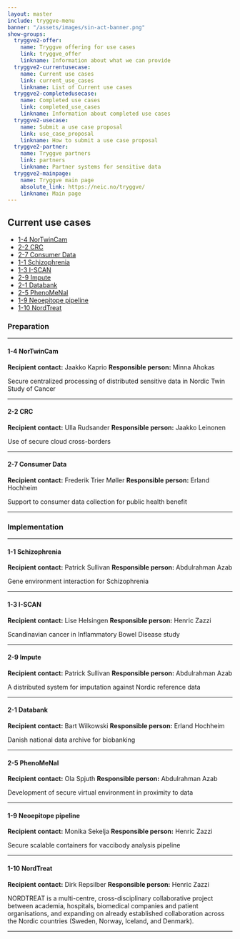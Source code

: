 ```yaml
---
layout: master
include: tryggve-menu
banner: "/assets/images/sin-act-banner.png"
show-groups:
  tryggve2-offer:
    name: Tryggve offering for use cases
    link: tryggve_offer
    linkname: Information about what we can provide
  tryggve2-currentusecase:
    name: Current use cases
    link: current_use_cases
    linkname: List of Current use cases
  tryggve2-completedusecase:
    name: Completed use cases
    link: completed_use_cases
    linkname: Information about completed use cases
  tryggve2-usecase:
    name: Submit a use case proposal
    link: use_case_proposal
    linkname: How to submit a use case proposal
  tryggve2-partner:
    name: Tryggve partners
    link: partners
    linkname: Partner systems for sensitive data
  tryggve2-mainpage:
    name: Tryggve main page
    absolute_link: https://neic.no/tryggve/
    linkname: Main page
---
```



## Current use cases

* [1-4 NorTwinCam](#1-4-nortwincam)
* [2-2 CRC](#2-2-crc)
* [2-7 Consumer Data](#2-7-consumer-data)
* [1-1 Schizophrenia](#1-1-schizophrenia)
* [1-3 I-SCAN](#1-3-i-scan)
* [2-9 Impute](#2-9-impute)
* [2-1 Databank](#2-1-databank)
* [2-5 PhenoMeNal](#2-5-phenomenal)
* [1-9 Neoepitope pipeline](#1-9-neoepitope-pipeline)
* [1-10 NordTreat](#1-10-nordtreat)

### Preparation

---

#### 1-4 NorTwinCam

**Recipient contact:** Jaakko Kaprio
**Responsible person:** Minna Ahokas

Secure centralized processing of distributed sensitive data in Nordic Twin Study of Cancer

---

#### 2-2 CRC

**Recipient contact:** Ulla Rudsander
**Responsible person:** Jaakko Leinonen

Use of secure cloud cross-borders

---

#### 2-7 Consumer Data

**Recipient contact:** Frederik Trier Møller 
**Responsible person:** Erland Hochheim

Support to consumer data collection for public health benefit 

---

### Implementation

---

#### 1-1 Schizophrenia

**Recipient contact:** Patrick Sullivan
**Responsible person:** Abdulrahman Azab

Gene environment interaction for Schizophrenia 

---

#### 1-3 I-SCAN

**Recipient contact:** Lise Helsingen
**Responsible person:** Henric Zazzi

Scandinavian cancer in Inflammatory Bowel Disease study

---

#### 2-9 Impute

**Recipient contact:** Patrick Sullivan
**Responsible person:** Abdulrahman Azab

A distributed system for imputation against Nordic reference data

---

#### 2-1 Databank

**Recipient contact:** Bart Wilkowski
**Responsible person:** Erland Hochheim

Danish national data archive for biobanking

---

#### 2-5 PhenoMeNal

**Recipient contact:** Ola Spjuth
**Responsible person:** Abdulrahman Azab

Development of secure virtual environment in proximity to data

---

#### 1-9 Neoepitope pipeline

**Recipient contact:** Monika Sekelja
**Responsible person:** Henric Zazzi

Secure scalable containers for vaccibody analysis pipeline

---

#### 1-10 NordTreat

**Recipient contact:** Dirk Repsilber
**Responsible person:** Henric Zazzi

NORDTREAT is a multi-centre, cross-disciplinary collaborative project between academia, hospitals, biomedical companies and patient organisations, and expanding on already established collaboration across the Nordic countries (Sweden, Norway, Iceland, and Denmark).

---

